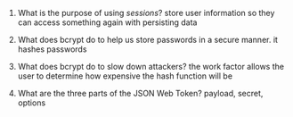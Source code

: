 <!-- Answers to the Short Answer Essay Questions go here -->

1. What is the purpose of using _sessions_?
store user information so they can access something again with persisting data

2. What does bcrypt do to help us store passwords in a secure manner.
it hashes passwords

3. What does bcrypt do to slow down attackers?
the work factor allows the user to determine how expensive the hash function will be

4. What are the three parts of the JSON Web Token?
payload, secret, options